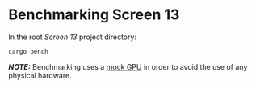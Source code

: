 # Benchmarking Screen 13

In the root _Screen 13_ project directory:

```bash
cargo bench
```

**_NOTE:_** Benchmarking uses a [mock GPU](./gfx-backend-mock/) in order to avoid the use of any
physical hardware.
